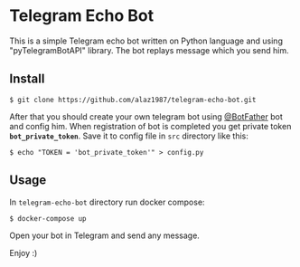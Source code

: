 # Telegram Echo Bot

This is a simple Telegram echo bot written on Python language and using "pyTelegramBotAPI" library. The bot replays message which you send him.

## Install

`$ git clone https://github.com/alaz1987/telegram-echo-bot.git`

After that you should create your own telegram bot using [@BotFather](https://t.me/botfather) bot and config him.
When registration of bot is completed you get private token **`bot_private_token`**. Save it to config file in `src` directory like this:

`$ echo "TOKEN = 'bot_private_token'" > config.py`

## Usage

In `telegram-echo-bot` directory run docker compose:

`$ docker-compose up`

Open your bot in Telegram and send any message.

Enjoy :)
